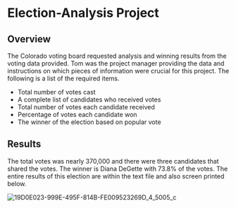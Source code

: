 # Election-Analysis Project


## Overview
The Colorado voting board requested analysis and winning results from the voting data provided.  Tom was the project manager providing the data and instructions on which pieces of information were crucial for this project. The following is a list of the required items. 

* Total number of votes cast
* A complete list of candidates who received votes
* Total number of votes each candidate received
* Percentage of votes each candidate won
* The winner of the election based on popular vote

## Results
The total votes was nearly 370,000 and there were three candidates that shared the votes.  The winner is Diana DeGette with 73.8% of the votes.  The entire results of this election are within the text file and also screen printed below. 


![19D0E023-999E-495F-814B-FE009523269D_4_5005_c](https://user-images.githubusercontent.com/96222437/149375837-f5f66598-e8de-490f-a2a2-e82fb6760ae4.jpeg)
